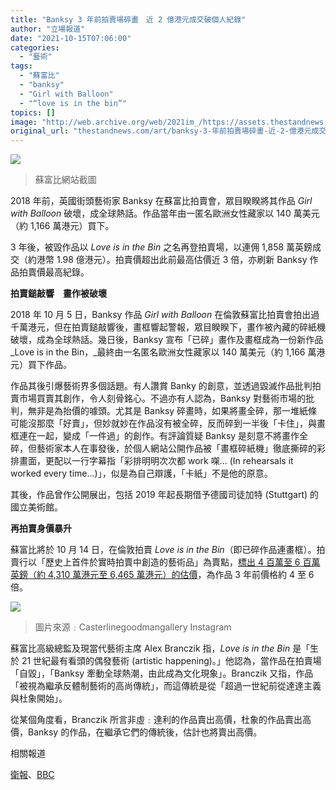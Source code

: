 ```yaml
---
title: "Banksy 3 年前拍賣場碎畫　近 2 億港元成交破個人紀錄"
author: "立場報道"
date: "2021-10-15T07:06:00"
categories:
  - "藝術"
tags:
  - "蘇富比"
  - "banksy"
  - "Girl with Balloon"
  - "“love is in the bin”"
topics: []
image: "http://web.archive.org/web/2021im_/https://assets.thestandnews.com/media/photos/Screenshot_2021-10-15_00.19.01.png"
original_url: "thestandnews.com/art/banksy-3-年前拍賣場碎畫-近-2-億港元成交破個人紀錄"
---
```

![](http://web.archive.org/web/2021im_/https://assets.thestandnews.com/media/photos/Screenshot_2021-10-15_00.19.01.png)
> 蘇富比網站截圖

2018 年前，英國街頭藝術家 Banksy 在蘇富比拍賣會，眾目睽睽將其作品 _Girl with Balloon_ 破壞，成全球熱話。作品當年由一匿名歐洲女性藏家以 140 萬美元（約 1,166 萬港元）買下。

3 年後，被毀作品以 _Love is in the Bin_ 之名再登拍賣場，以連佣 1,858 萬英鎊成交（約港幣 1.98 億港元）。拍賣價超出此前最高估價近 3 倍，亦刷新 Banksy 作品拍賣價最高紀錄。

**拍賣鎚敲響　畫作被破壞**

2018 年 10 月 5 日，Banksy 作品 _Girl with Balloon_ 在倫敦蘇富比拍賣會拍出過千萬港元，但在拍賣鎚敲響後，畫框響起警報，眾目睽睽下，畫作被內藏的碎紙機破壞，成為全球熱話。幾日後，Banksy 宣布「已碎」畫作及畫框成為一份新作品 _Love is in the Bin，_最終由一名匿名歐洲女性藏家以 140 萬美元（約 1,166 萬港元）買下作品。

作品其後引爆藝術界多個話題。有人讚賞 Banky 的創意，並透過毀滅作品批判拍賣市場買賣其創作，令人刻骨銘心。不過亦有人認為，Banksy 對藝術市場的批判，無非是為抬價的噱頭。尤其是 Banksy 碎畫時，如果將畫全碎，那一堆紙條可能沒那麼「好賣」，但妙就妙在作品沒有被全碎，反而碎到一半後「卡住」，與畫框連在一起，變成「一件過」的創作。有評論質疑 Banksy 是刻意不將畫作全碎，但藝術家本人在事發後，於個人網站公開作品被「畫框碎紙機」徹底撕碎的彩排畫面，更配以一行字幕指「彩排明明次次都 work 㗎… (In rehearsals it worked every time...)」，似是為自己辯護，「卡紙」不是他的原意。

其後，作品曾作公開展出，包括 2019 年起長期借予德國司徒加特 (Stuttgart) 的國立美術館。

**再拍賣身價暴升**

蘇富比將於 10 月 14 日，在倫敦拍賣 _Love is in the Bin_（即已碎作品連畫框）。拍賣行以「歷史上首件於實時拍賣中創造的藝術品」為賣點，[標出 4 百萬至 6 百萬英鎊（約 4,310 萬港元至 6,465 萬港元）的估價](http://web.archive.org/web/20211015012818/https://www.sothebys.com/en/buy/auction/2021/contemporary-art-evening-auction-2/love-is-in-the-bin)，為作品 3 年前價格約 4 至 6 倍。

![](http://web.archive.org/web/2021im_/https://assets.thestandnews.com/media/photos/bansky-sothebys-1460_NZBMM.jpg)
> 圖片來源﹕Casterlinegoodmangallery Instagram

蘇富比高級總監及現當代藝術主席 Alex Branczik 指，_Love is in the Bin_ 是「生於 21 世紀最有看頭的偶發藝術 (artistic happening)。」他認為，當作品在拍賣場「自毀」，「Banksy 牽動全球熱潮，由此成為文化現象」。Branczik 又指，作品「被視為繼承反體制藝術的高尚傳統」，而這傳統是從「超過一世紀前從達達主義與杜象開始」。

從某個角度看，Branczik 所言非虛﹕達利的作品賣出高價，杜象的作品賣出高價，Banksy 的作品，在繼承它們的傳統後，估計也將賣出高價。

相關報道

[衛報](http://web.archive.org/web/20211015012818/https://www.theguardian.com/artanddesign/2021/oct/14/banksy-auction-record-shredded-painting-love-is-in-the-bin)、[BBC](http://web.archive.org/web/20211015012818/https://www.bbc.co.uk/news/entertainment-arts-58908768)